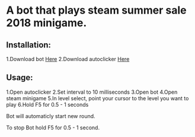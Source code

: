 # A bot that plays steam summer sale 2018 minigame.

## Installation:  
  1.Download bot [Here](https://github.com/Intelix8996/steam-minigame-bot/releases/download/untagged-b7494d7bd750e3c92bef/SteamAim.exe)
  2.Download autoclicker [Here](https://sourceforge.net/projects/orphamielautoclicker/files/latest/download)

## Usage:
  1.Open autoclicker
  2.Set interval to 10 milliseconds
  3.Open bot
  4.Open steam minigame
  5.In level select, point your cursor to the level you want to play
  6.Hold F5 for 0.5 - 1 seconds
  
Bot will automaticly start new round.

To stop Bot hold F5 for 0.5 - 1 second.

